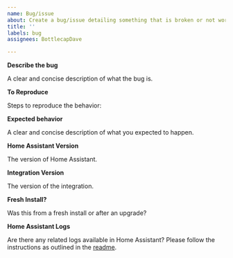 ```yaml
---
name: Bug/issue
about: Create a bug/issue detailing something that is broken or not working correctly
title: ''
labels: bug
assignees: BottlecapDave

---
```


**Describe the bug**

A clear and concise description of what the bug is.

**To Reproduce**

Steps to reproduce the behavior:

**Expected behavior**

A clear and concise description of what you expected to happen.

**Home Assistant Version**

The version of Home Assistant.

**Integration Version**

The version of the integration.

**Fresh Install?**

Was this from a fresh install or after an upgrade?

**Home Assistant Logs**

Are there any related logs available in Home Assistant? Please follow the instructions as outlined in the [readme](https://github.com/BottlecapDave/HomeAssistant-HarvestTimeTracker#increase-home-assistant-logs).
